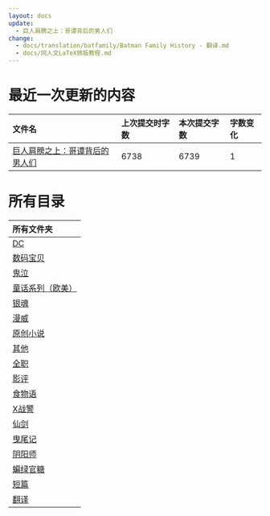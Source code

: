 ```yaml
---
layout: docs
update: 
  - 巨人肩膀之上：哥谭背后的男人们
change:
  - docs/translation/batfamily/Batman Family History - 翻译.md
  - docs/同人文LaTeX排版教程.md
---
```


# 最近一次更新的内容

|文件名|上次提交时字数|本次提交字数|字数变化|
|:-|:-|:-|:-|
|[巨人肩膀之上：哥谭背后的男人们](translation/batfamily/Batman%20Family%20History%20-%20翻译.md)|6738|6739|1|

# 所有目录

|所有文件夹|
|:-|
|[DC](DC)|
|[数码宝贝](DM)|
|[鬼泣](DMC)|
|[童话系列（欧美）](FT)|
|[银魂](GTM)|
|[漫威](M)|
|[原创小说](ON)|
|[其他](Others)|
|[全职](QZ)|
|[影评](SC)|
|[食物语](SWY)|
|[X战警](X)|
|[仙剑](XJ)|
|[曳尾记](YWJ)|
|[阴阳师](YYS)|
|[蝙绿官糖](batlantern)|
|[短篇](blob)|
|[翻译](translation)|
